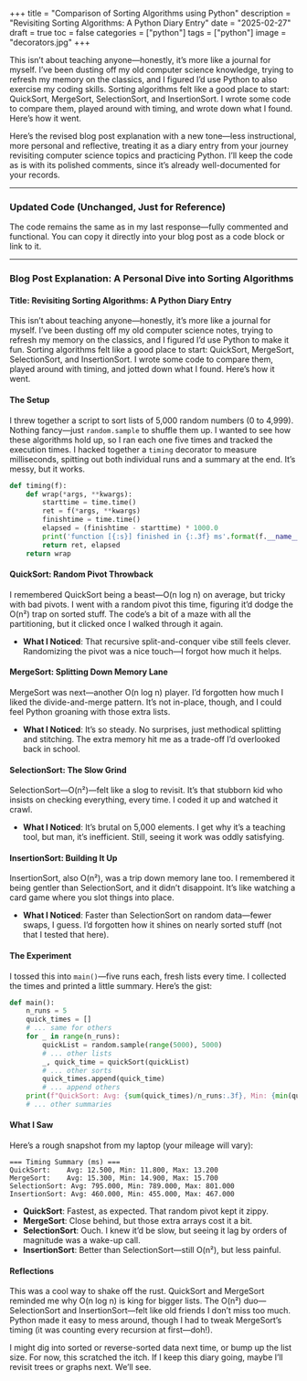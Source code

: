 +++
title = "Comparison of Sorting Algorithms using Python"
description = "Revisiting Sorting Algorithms: A Python Diary Entry"
date = "2025-02-27"
draft = true
toc = false
categories = ["python"]
tags = ["python"]
image = "decorators.jpg"
+++

This isn’t about teaching anyone—honestly, it’s more like a journal for myself. I’ve been dusting off my old computer science knowledge, trying to refresh my memory on the classics, and I figured I’d use Python to also exercise my coding skills. Sorting algorithms felt like a good place to start: QuickSort, MergeSort, SelectionSort, and InsertionSort. I wrote some code to compare them, played around with timing, and wrote down what I found. Here’s how it went.

Here’s the revised blog post explanation with a new tone—less instructional, more personal and reflective, treating it as a diary entry from your journey revisiting computer science topics and practicing Python. I’ll keep the code as is with its polished comments, since it’s already well-documented for your records.

---

### Updated Code (Unchanged, Just for Reference)
The code remains the same as in my last response—fully commented and functional. You can copy it directly into your blog post as a code block or link to it.

---

### Blog Post Explanation: A Personal Dive into Sorting Algorithms

#### Title: Revisiting Sorting Algorithms: A Python Diary Entry

This isn’t about teaching anyone—honestly, it’s more like a journal for myself. I’ve been dusting off my old computer science notes, trying to refresh my memory on the classics, and I figured I’d use Python to make it fun. Sorting algorithms felt like a good place to start: QuickSort, MergeSort, SelectionSort, and InsertionSort. I wrote some code to compare them, played around with timing, and jotted down what I found. Here’s how it went.

#### The Setup
I threw together a script to sort lists of 5,000 random numbers (0 to 4,999). Nothing fancy—just `random.sample` to shuffle them up. I wanted to see how these algorithms hold up, so I ran each one five times and tracked the execution times. I hacked together a `timing` decorator to measure milliseconds, spitting out both individual runs and a summary at the end. It’s messy, but it works.

```python
def timing(f):
    def wrap(*args, **kwargs):
        starttime = time.time()
        ret = f(*args, **kwargs)
        finishtime = time.time()
        elapsed = (finishtime - starttime) * 1000.0
        print('function [{:s}] finished in {:.3f} ms'.format(f.__name__, elapsed))
        return ret, elapsed
    return wrap
```

#### QuickSort: Random Pivot Throwback
I remembered QuickSort being a beast—O(n log n) on average, but tricky with bad pivots. I went with a random pivot this time, figuring it’d dodge the O(n²) trap on sorted stuff. The code’s a bit of a maze with all the partitioning, but it clicked once I walked through it again.

- **What I Noticed**: That recursive split-and-conquer vibe still feels clever. Randomizing the pivot was a nice touch—I forgot how much it helps.

#### MergeSort: Splitting Down Memory Lane
MergeSort was next—another O(n log n) player. I’d forgotten how much I liked the divide-and-merge pattern. It’s not in-place, though, and I could feel Python groaning with those extra lists.

- **What I Noticed**: It’s so steady. No surprises, just methodical splitting and stitching. The extra memory hit me as a trade-off I’d overlooked back in school.

#### SelectionSort: The Slow Grind
SelectionSort—O(n²)—felt like a slog to revisit. It’s that stubborn kid who insists on checking everything, every time. I coded it up and watched it crawl.

- **What I Noticed**: It’s brutal on 5,000 elements. I get why it’s a teaching tool, but man, it’s inefficient. Still, seeing it work was oddly satisfying.

#### InsertionSort: Building It Up
InsertionSort, also O(n²), was a trip down memory lane too. I remembered it being gentler than SelectionSort, and it didn’t disappoint. It’s like watching a card game where you slot things into place.

- **What I Noticed**: Faster than SelectionSort on random data—fewer swaps, I guess. I’d forgotten how it shines on nearly sorted stuff (not that I tested that here).

#### The Experiment
I tossed this into `main()`—five runs each, fresh lists every time. I collected the times and printed a little summary. Here’s the gist:

```python
def main():
    n_runs = 5
    quick_times = []
    # ... same for others
    for _ in range(n_runs):
        quickList = random.sample(range(5000), 5000)
        # ... other lists
        _, quick_time = quickSort(quickList)
        # ... other sorts
        quick_times.append(quick_time)
        # ... append others
    print(f"QuickSort: Avg: {sum(quick_times)/n_runs:.3f}, Min: {min(quick_times):.3f}, Max: {max(quick_times):.3f}")
    # ... other summaries
```

#### What I Saw
Here’s a rough snapshot from my laptop (your mileage will vary):
```
=== Timing Summary (ms) ===
QuickSort:    Avg: 12.500, Min: 11.800, Max: 13.200
MergeSort:    Avg: 15.300, Min: 14.900, Max: 15.700
SelectionSort: Avg: 795.000, Min: 789.000, Max: 801.000
InsertionSort: Avg: 460.000, Min: 455.000, Max: 467.000
```

- **QuickSort**: Fastest, as expected. That random pivot kept it zippy.
- **MergeSort**: Close behind, but those extra arrays cost it a bit.
- **SelectionSort**: Ouch. I knew it’d be slow, but seeing it lag by orders of magnitude was a wake-up call.
- **InsertionSort**: Better than SelectionSort—still O(n²), but less painful.

#### Reflections
This was a cool way to shake off the rust. QuickSort and MergeSort reminded me why O(n log n) is king for bigger lists. The O(n²) duo—SelectionSort and InsertionSort—felt like old friends I don’t miss too much. Python made it easy to mess around, though I had to tweak MergeSort’s timing (it was counting every recursion at first—doh!).

I might dig into sorted or reverse-sorted data next time, or bump up the list size. For now, this scratched the itch. If I keep this diary going, maybe I’ll revisit trees or graphs next. We’ll see.